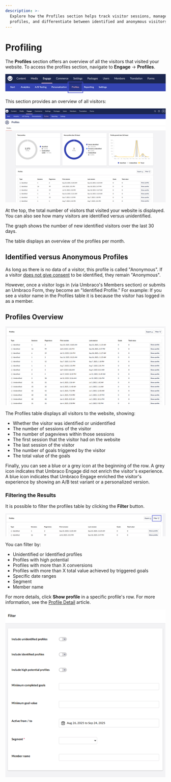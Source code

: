 ```yaml
---
description: >-
  Explore how the Profiles section helps track visitor sessions, manage
  profiles, and differentiate between identified and anonymous visitors.
---
```


# Profiling

The **Profiles** section offers an overview of all the visitors that visited your website. To access the profiles section, navigate to **Engage** -> **Profiles**.

![Profiles section](../../.gitbook/assets/Profiles-v16.png)

This section provides an overview of all visitors:

![Profiles Overview](../../.gitbook/assets/profiles-overview-v16.png)

At the top, the total number of visitors that visited your website is displayed. You can also see how many visitors are identified versus unidentified.

The graph shows the number of new identified visitors over the last 30 days.

The table displays an overview of the profiles per month.

## Identified versus Anonymous Profiles

As long as there is no data of a visitor, this profile is called "Anonymous". If a visitor [does not give consent](../../developers/introduction/the-umbraco-engage-cookie/module-permissions.md) to be identified, they remain "Anonymous".

However, once a visitor logs in (via Umbraco's Members section) or submits an Umbraco Form, they become an "Identified Profile." For example: If you see a visitor name in the Profiles table it is because the visitor has logged in as a member.

## Profiles Overview

![Table view of Profiles Overview](../../.gitbook/assets/profiles-overview-table-view-v16.png)

The Profiles table displays all visitors to the website, showing:

* Whether the visitor was identified or unidentified
* The number of sessions of the visitor
* The number of pageviews within those sessions
* The first session that the visitor had on the website
* The last session of the visitor
* The number of goals triggered by the visitor
* The total value of the goals

Finally, you can see a blue or a grey icon at the beginning of the row. A grey icon indicates that Umbraco Engage did not enrich the visitor's experience. A blue icon indicates that Umbraco Engage enriched the visitor's experience by showing an A/B test variant or a personalized version.

### Filtering the Results

It is possible to filter the profiles table by clicking the **Filter** button.

![Filtering the profiles overview using the filter button](../../.gitbook/assets/filtering-results-v16.png)

You can filter by:

* Unidentified or Identified profiles
* Profiles with high potential
* Profiles with more than X conversions
* Profiles with more than X total value achieved by triggered goals
* Specific date ranges
* Segment
* Member name

For more details, click **Show profile** in a specific profile's row. For more information, see the [Profile Detail](profile-detail.md) article.

![Filtering Options](../../.gitbook/assets/filtering-results-options-v16.png)
